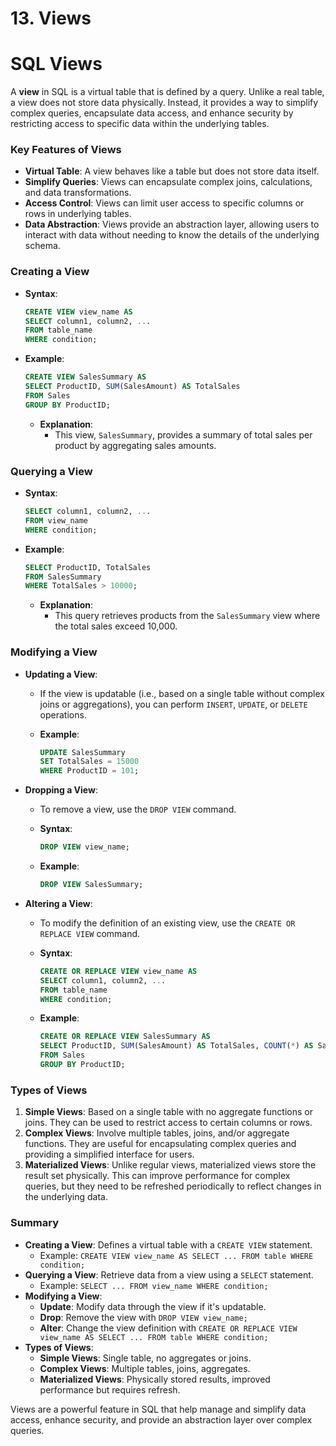 # 13. Views

# SQL Views

A **view** in SQL is a virtual table that is defined by a query. Unlike a real table, a view does not store data physically. Instead, it provides a way to simplify complex queries, encapsulate data access, and enhance security by restricting access to specific data within the underlying tables.

### Key Features of Views

- **Virtual Table**: A view behaves like a table but does not store data itself.
- **Simplify Queries**: Views can encapsulate complex joins, calculations, and data transformations.
- **Access Control**: Views can limit user access to specific columns or rows in underlying tables.
- **Data Abstraction**: Views provide an abstraction layer, allowing users to interact with data without needing to know the details of the underlying schema.

### Creating a View

- **Syntax**:
    
    ```sql
    CREATE VIEW view_name AS
    SELECT column1, column2, ...
    FROM table_name
    WHERE condition;
    
    ```
    
- **Example**:
    
    ```sql
    CREATE VIEW SalesSummary AS
    SELECT ProductID, SUM(SalesAmount) AS TotalSales
    FROM Sales
    GROUP BY ProductID;
    
    ```
    
    - **Explanation**:
        - This view, `SalesSummary`, provides a summary of total sales per product by aggregating sales amounts.

### Querying a View

- **Syntax**:
    
    ```sql
    SELECT column1, column2, ...
    FROM view_name
    WHERE condition;
    
    ```
    
- **Example**:
    
    ```sql
    SELECT ProductID, TotalSales
    FROM SalesSummary
    WHERE TotalSales > 10000;
    
    ```
    
    - **Explanation**:
        - This query retrieves products from the `SalesSummary` view where the total sales exceed 10,000.

### Modifying a View

- **Updating a View**:
    - If the view is updatable (i.e., based on a single table without complex joins or aggregations), you can perform `INSERT`, `UPDATE`, or `DELETE` operations.
    - **Example**:
        
        ```sql
        UPDATE SalesSummary
        SET TotalSales = 15000
        WHERE ProductID = 101;
        
        ```
        
- **Dropping a View**:
    - To remove a view, use the `DROP VIEW` command.
    - **Syntax**:
        
        ```sql
        DROP VIEW view_name;
        
        ```
        
    - **Example**:
        
        ```sql
        DROP VIEW SalesSummary;
        
        ```
        
- **Altering a View**:
    - To modify the definition of an existing view, use the `CREATE OR REPLACE VIEW` command.
    - **Syntax**:
        
        ```sql
        CREATE OR REPLACE VIEW view_name AS
        SELECT column1, column2, ...
        FROM table_name
        WHERE condition;
        
        ```
        
    - **Example**:
        
        ```sql
        CREATE OR REPLACE VIEW SalesSummary AS
        SELECT ProductID, SUM(SalesAmount) AS TotalSales, COUNT(*) AS SalesCount
        FROM Sales
        GROUP BY ProductID;
        
        ```
        

### Types of Views

1. **Simple Views**: Based on a single table with no aggregate functions or joins. They can be used to restrict access to certain columns or rows.
2. **Complex Views**: Involve multiple tables, joins, and/or aggregate functions. They are useful for encapsulating complex queries and providing a simplified interface for users.
3. **Materialized Views**: Unlike regular views, materialized views store the result set physically. This can improve performance for complex queries, but they need to be refreshed periodically to reflect changes in the underlying data.

### Summary

- **Creating a View**: Defines a virtual table with a `CREATE VIEW` statement.
    - Example: `CREATE VIEW view_name AS SELECT ... FROM table WHERE condition;`
- **Querying a View**: Retrieve data from a view using a `SELECT` statement.
    - Example: `SELECT ... FROM view_name WHERE condition;`
- **Modifying a View**:
    - **Update**: Modify data through the view if it's updatable.
    - **Drop**: Remove the view with `DROP VIEW view_name;`
    - **Alter**: Change the view definition with `CREATE OR REPLACE VIEW view_name AS SELECT ... FROM table WHERE condition;`
- **Types of Views**:
    - **Simple Views**: Single table, no aggregates or joins.
    - **Complex Views**: Multiple tables, joins, aggregates.
    - **Materialized Views**: Physically stored results, improved performance but requires refresh.

Views are a powerful feature in SQL that help manage and simplify data access, enhance security, and provide an abstraction layer over complex queries.